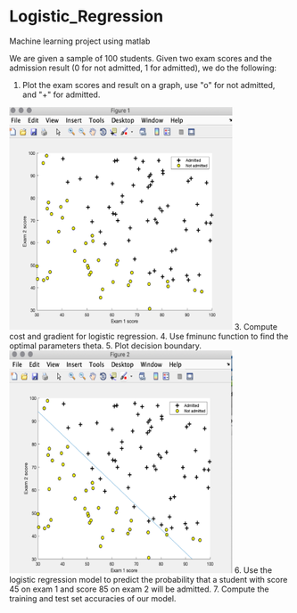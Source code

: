 # Logistic_Regression

Machine learning project using matlab

We are given a sample of 100 students. Given two exam scores and the admission result (0 for not admitted, 1 for admitted), we do the following:
1. Plot the exam scores and result on a graph, use "o" for not admitted, and "+" for admitted.
<img src = https://github.com/yanruchen/Logistic_Regression/blob/9059f2dbbd5bb12f0037c22b376f1e9301ef61c2/image/plot%20data.png width="400" height="400">
3. Compute cost and gradient for logistic regression.
4. Use fminunc function to find the optimal parameters theta.
5. Plot decision boundary.  <img src = https://github.com/yanruchen/Logistic_Regression/blob/9059f2dbbd5bb12f0037c22b376f1e9301ef61c2/image/decison%20boundary.png width="400" height="400">
6. Use the logistic regression model to predict the probability that a student with score 45 on exam 1 and score 85 on exam 2 will be admitted.
7. Compute the training and test set accuracies of our model.








